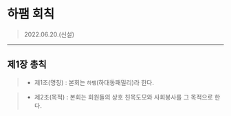# 하팸 회칙

> 2022.06.20.(신설)
-----------------

## 제1장 총칙

> - 제1조(명칭) : 본회는 `하팸`(하대동패밀리)라 한다.

> - 제2조(목적) : 본회는 회원들의 상호 친목도모와 사회봉사를 그 목적으로 한다.

